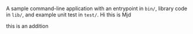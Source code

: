 A sample command-line application with an entrypoint in `bin/`, library code
in `lib/`, and example unit test in `test/`.
Hi this is Mjd

this is an addition 